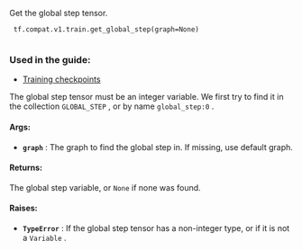 Get the global step tensor.



```
 tf.compat.v1.train.get_global_step(graph=None)
 
```



### Used in the guide:

- [Training checkpoints](https://tensorflow.google.cn/guide/checkpoint)

The global step tensor must be an integer variable. We first try to find it
in the collection  `GLOBAL_STEP` , or by name  `global_step:0` .



#### Args:

- **`graph`** : The graph to find the global step in. If missing, use default graph.



#### Returns:
The global step variable, or  `None`  if none was found.



#### Raises:

- **`TypeError`** : If the global step tensor has a non-integer type, or if it is not
a  `Variable` .

